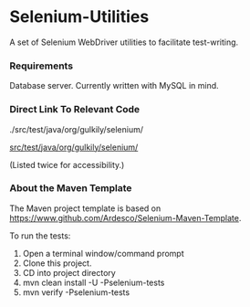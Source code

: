 Selenium-Utilities
==================

A set of Selenium WebDriver utilities to facilitate test-writing.

### Requirements

Database server. Currently written with MySQL in mind.

### Direct Link To Relevant Code

./src/test/java/org/gulkily/selenium/

[src/test/java/org/gulkily/selenium/](./src/test/java/org/gulkily/selenium/)

(Listed twice for accessibility.)

### About the Maven Template

The Maven project template is based on https://www.github.com/Ardesco/Selenium-Maven-Template.

To run the tests:

1. Open a terminal window/command prompt
2. Clone this project.
3. CD into project directory
4. mvn clean install -U -Pselenium-tests
5. mvn verify -Pselenium-tests

